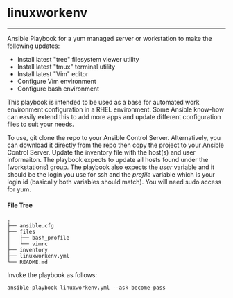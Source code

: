 # linuxworkenv
---
Ansible Playbook for a yum managed server or workstation to make the following updates:
* Install latest "tree" filesystem viewer utility
* Install latest "tmux" terminal utility
* Install latest "Vim" editor
* Configure Vim environment
* Configure bash environment

This playbook is intended to be used as a base for automated work environment configuration in a RHEL environment.
Some Ansible know-how can easily extend this to add more apps and update different configuration files to suit your needs. 

To use, git clone the repo to your Ansible Control Server.  Alternatively, you can download it directly from the repo then copy the project
to your Ansible Control Server. Update the inventory file with the host(s) and user informaiton. The playbook expects to update all hosts found under
the [workstations] group. The playbook also expects the *user* variable and it should be the login you use for ssh and the *profile* variable which
is your login id (basically both variables should match). You will need sudo access for yum.

#### File Tree
```
.
├── ansible.cfg
├── files
│   ├── bash_profile
│   └── vimrc
├── inventory
├── linuxworkenv.yml
└── README.md
```

Invoke the playbook as follows:
```
ansible-playbook linuxworkenv.yml --ask-become-pass
```
